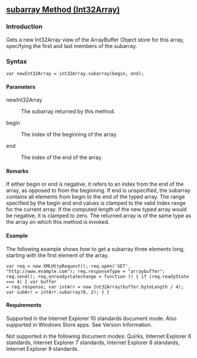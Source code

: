 ## [subarray Method (Int32Array)](subarray-Method__Int32Array.html)

### Introduction 

 Gets a new Int32Array view of the ArrayBuffer Object store for this array, specifying the first and last members of the subarray.

### Syntax 

```
var newInt32Array = int32Array.subarray(begin, end);
```

#### Parameters 

<div id="sectionSection0" class="section" name="collapseableSection" style="" expanded="true">
  <dl class="authored">
    <dt>
      <span class="parameter" sdata="paramReference" xmlns:util="util">newInt32Array</span>
    </dt>
    <dd>
      <p xmlns:util="util">
        The subarray returned by this method.
      </p>
    </dd>
    <dt>
      <span class="parameter" sdata="paramReference" xmlns:util="util">begin</span>
    </dt>
    <dd>
      <p xmlns:util="util">
        The index of the beginning of the array.
      </p>
    </dd>
    <dt>
      <span class="parameter" sdata="paramReference" xmlns:util="util">end</span>
    </dt>
    <dd>
      <p xmlns:util="util">
        The index of the end of the array.
      </p>
    </dd>
  </dl>
</div>

#### Remarks 

<div id="languageReferenceRemarksSection" class="section" name="collapseableSection" style="">
  <p xmlns:util="util">
    If either <span class="parameter" sdata="paramReference">begin</span> or <span class="parameter" sdata="paramReference">end</span> is negative, it refers to an index from the end of the array, as
    opposed to from the beginning. If <span class="parameter" sdata="paramReference">end</span> is unspecified, the subarray contains all elements from <span class="parameter" sdata=
    "paramReference">begin</span> to the end of the typed array. The range specified by the <span class="parameter" sdata="paramReference">begin</span> and <span class="parameter" sdata=
    "paramReference">end</span> values is clamped to the valid index range for the current array. If the computed length of the new typed array would be negative, it is clamped to zero. The returned
    array is of the same type as the array on which this method is invoked.
  </p>
</div>

#### Example 

<p xmlns:util="util">
  The following example shows how to get a subarray three elements long, starting with the first element of the array.
</p>

```
var req = new XMLHttpRequest(); req.open('GET', "http://www.example.com"); req.responseType = "arraybuffer"; req.send(); req.onreadystatechange = function () { if (req.readyState === 4) { var buffer
= req.response; var intArr = new Int32Array(buffer.byteLength / 4); var subArr = intArr.subarray(0, 2); } }
```

#### Requirements 

<div id="requirementsTitleSection" class="section" name="collapseableSection" style="">
  <p xmlns:util="util"></p>
  <p>
    Supported in the Internet Explorer 10 standards document mode. Also supported in Windows Store apps. See Version Information.
  </p>
  <p>
    Not supported in the following document modes: Quirks, Internet Explorer 6 standards, Internet Explorer 7 standards, Internet Explorer 8 standards, Internet Explorer 9 standards.
  </p>
</div>

